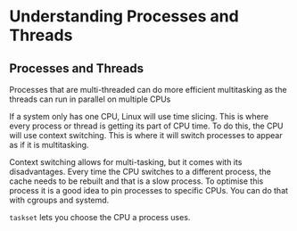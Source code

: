 # Understanding Processes and Threads
## Processes and Threads
Processes that are multi-threaded can do more efficient multitasking as the threads can run in parallel on multiple CPUs

If a system only has one CPU, Linux will use time slicing. This is where every process or thread is getting its part of CPU time. To do this, the CPU will use context switching. This is where it will switch processes to appear as if it is multitasking.

Context switching allows for multi-tasking, but it comes with its disadvantages. Every time the CPU switches to a different process, the cache needs to be rebuilt and that is a slow process. To optimise this process it is a good idea to pin processes to specific CPUs. You can do that with cgroups and systemd.

`taskset` lets you choose the CPU a process uses.